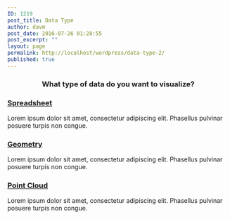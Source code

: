 ```yaml
---
ID: 1219
post_title: Data Type
author: davm
post_date: 2016-07-26 01:28:55
post_excerpt: ""
layout: page
permalink: http://localhost/wordpress/data-type-2/
published: true
---
```

<h3 style="text-align: center;">What type of data do you want to visualize?</h3> <h5></h5> <h3><a href="/wordpress/data-type/speedsheet/"><strong>Spreadsheet</strong></a></h3> Lorem ipsum dolor sit amet, consectetur adipiscing elit. Phasellus pulvinar posuere turpis non congue. <h5></h5> <h3><a href="/wordpress/data-type/Geometry"> Geometry</a></h3> Lorem ipsum dolor sit amet, consectetur adipiscing elit. Phasellus pulvinar posuere turpis non congue. <h5></h5> <h3><a href="/wordpress/data-type/point-cloud/"><strong>Point Cloud</strong></a></h3> Lorem ipsum dolor sit amet, consectetur adipiscing elit. Phasellus pulvinar posuere turpis non congue.